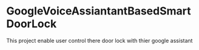 # GoogleVoiceAssiantantBasedSmartDoorLock
This project enable user control there door lock with thier google assistant
